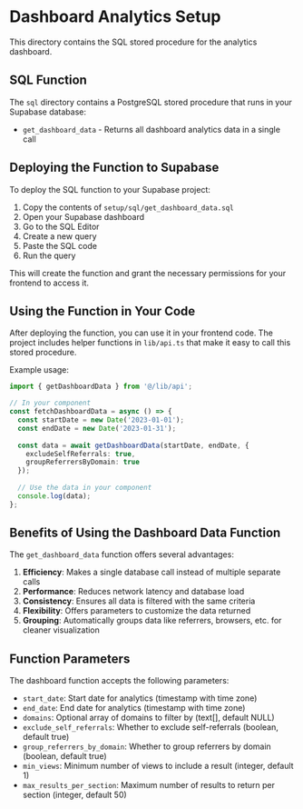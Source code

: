 # Dashboard Analytics Setup

This directory contains the SQL stored procedure for the analytics dashboard.

## SQL Function

The `sql` directory contains a PostgreSQL stored procedure that runs in your Supabase database:

- `get_dashboard_data` - Returns all dashboard analytics data in a single call

## Deploying the Function to Supabase

To deploy the SQL function to your Supabase project:

1. Copy the contents of `setup/sql/get_dashboard_data.sql`
2. Open your Supabase dashboard
3. Go to the SQL Editor
4. Create a new query
5. Paste the SQL code
6. Run the query

This will create the function and grant the necessary permissions for your frontend to access it.

## Using the Function in Your Code

After deploying the function, you can use it in your frontend code. The project includes helper functions in `lib/api.ts` that make it easy to call this stored procedure.

Example usage:

```typescript
import { getDashboardData } from '@/lib/api';

// In your component
const fetchDashboardData = async () => {
  const startDate = new Date('2023-01-01');
  const endDate = new Date('2023-01-31');
  
  const data = await getDashboardData(startDate, endDate, {
    excludeSelfReferrals: true,
    groupReferrersByDomain: true
  });
  
  // Use the data in your component
  console.log(data);
};
```

## Benefits of Using the Dashboard Data Function

The `get_dashboard_data` function offers several advantages:

1. **Efficiency**: Makes a single database call instead of multiple separate calls
2. **Performance**: Reduces network latency and database load
3. **Consistency**: Ensures all data is filtered with the same criteria
4. **Flexibility**: Offers parameters to customize the data returned
5. **Grouping**: Automatically groups data like referrers, browsers, etc. for cleaner visualization

## Function Parameters

The dashboard function accepts the following parameters:

- `start_date`: Start date for analytics (timestamp with time zone)
- `end_date`: End date for analytics (timestamp with time zone)
- `domains`: Optional array of domains to filter by (text[], default NULL)
- `exclude_self_referrals`: Whether to exclude self-referrals (boolean, default true)
- `group_referrers_by_domain`: Whether to group referrers by domain (boolean, default true)
- `min_views`: Minimum number of views to include a result (integer, default 1)
- `max_results_per_section`: Maximum number of results to return per section (integer, default 50) 